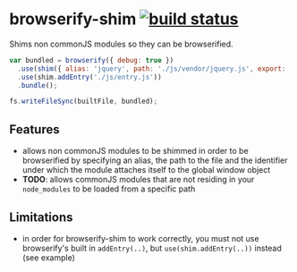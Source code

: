 # browserify-shim [![build status](https://secure.travis-ci.org/thlorenz/browserify-shim.png)](http://travis-ci.org/thlorenz/browserify-shim)

Shims non commonJS modules so they can be browserified.

```js
var bundled = browserify({ debug: true })
  .use(shim({ alias: 'jquery', path: './js/vendor/jquery.js', export: '$' }))
  .use(shim.addEntry('./js/entry.js'))
  .bundle();

fs.writeFileSync(builtFile, bundled);
```

## Features

- allows non commonJS modules to be shimmed in order to be browserified by specifying an alias, the path to the file and
  the identifier under which the module attaches itself to the global window object
- **TODO**: allows commonJS modules that are not residing in your `node_modules` to be loaded from a specific path

## Limitations

- in order for browserify-shim to work correctly, you must not use browserify's built in `addEntry(..)`, but
  `use(shim.addEntry(..))` instead (see example)
